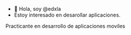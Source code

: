 - 👋 Hola, soy @edxla
- Estoy interesado en desarollar aplicaciones.

Practicante en desarrollo de aplicaciones moviles
